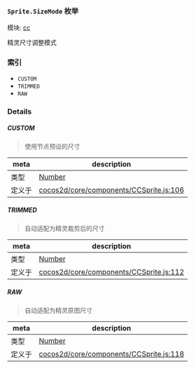 ### `Sprite.SizeMode` 枚举



模块: [cc](../modules/cc.md)


精灵尺寸调整模式


### 索引
  - `CUSTOM`
  - `TRIMMED`
  - `RAW`

### Details


##### CUSTOM

> 使用节点预设的尺寸

| meta | description |
|------|-------------|
| 类型 | <a href="https://developer.mozilla.org/en/JavaScript/Reference/Global_Objects/Number" class="crosslink external" target="_blank">Number</a> |
| 定义于 | [cocos2d/core/components/CCSprite.js:106](https://github.com/cocos-creator/engine/blob/f120e67a8e229233f15e46cc51536723de44fd94/cocos2d/core/components/CCSprite.js#L106) |



##### TRIMMED

> 自动适配为精灵裁剪后的尺寸

| meta | description |
|------|-------------|
| 类型 | <a href="https://developer.mozilla.org/en/JavaScript/Reference/Global_Objects/Number" class="crosslink external" target="_blank">Number</a> |
| 定义于 | [cocos2d/core/components/CCSprite.js:112](https://github.com/cocos-creator/engine/blob/f120e67a8e229233f15e46cc51536723de44fd94/cocos2d/core/components/CCSprite.js#L112) |



##### RAW

> 自动适配为精灵原图尺寸

| meta | description |
|------|-------------|
| 类型 | <a href="https://developer.mozilla.org/en/JavaScript/Reference/Global_Objects/Number" class="crosslink external" target="_blank">Number</a> |
| 定义于 | [cocos2d/core/components/CCSprite.js:118](https://github.com/cocos-creator/engine/blob/f120e67a8e229233f15e46cc51536723de44fd94/cocos2d/core/components/CCSprite.js#L118) |



